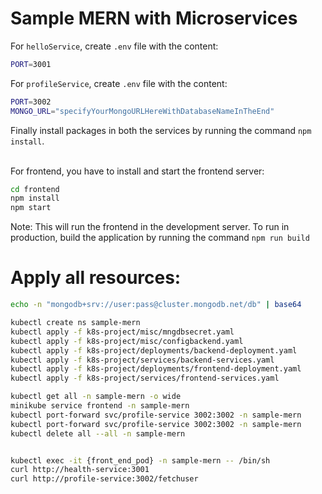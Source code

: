 # Sample MERN with Microservices



For `helloService`, create `.env` file with the content:
```bash
PORT=3001
```

For `profileService`, create `.env` file with the content:
```bash
PORT=3002
MONGO_URL="specifyYourMongoURLHereWithDatabaseNameInTheEnd"
```

Finally install packages in both the services by running the command `npm install`.

<br/>
For frontend, you have to install and start the frontend server:

```bash
cd frontend
npm install
npm start
```

Note: This will run the frontend in the development server. To run in production, build the application by running the command `npm run build`

# Apply all resources:
```sh
echo -n "mongodb+srv://user:pass@cluster.mongodb.net/db" | base64
```
```sh
kubectl create ns sample-mern
kubectl apply -f k8s-project/misc/mngdbsecret.yaml
kubectl apply -f k8s-project/misc/configbackend.yaml
kubectl apply -f k8s-project/deployments/backend-deployment.yaml
kubectl apply -f k8s-project/services/backend-services.yaml
kubectl apply -f k8s-project/deployments/frontend-deployment.yaml
kubectl apply -f k8s-project/services/frontend-services.yaml 
```

```sh
kubectl get all -n sample-mern -o wide
minikube service frontend -n sample-mern
kubectl port-forward svc/profile-service 3002:3002 -n sample-mern
kubectl port-forward svc/profile-service 3002:3002 -n sample-mern
kubectl delete all --all -n sample-mern
```
```sh 

kubectl exec -it {front_end_pod} -n sample-mern -- /bin/sh
curl http://health-service:3001
curl http://profile-service:3002/fetchuser

```